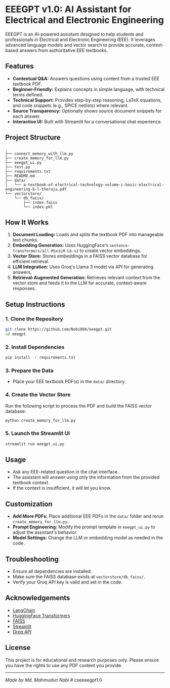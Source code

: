 # EEEGPT v1.0: AI Assistant for Electrical and Electronic Engineering

EEEGPT is an AI-powered assistant designed to help students and professionals in Electrical and Electronic Engineering (EEE). It leverages advanced language models and vector search to provide accurate, context-based answers from authoritative EEE textbooks.

## Features

- **Contextual Q&A:** Answers questions using content from a trusted EEE textbook PDF.
- **Beginner-Friendly:** Explains concepts in simple language, with technical terms defined.
- **Technical Support:** Provides step-by-step reasoning, LaTeX equations, and code snippets (e.g., SPICE netlists) where relevant.
- **Source Transparency:** Optionally shows source document snippets for each answer.
- **Interactive UI:** Built with Streamlit for a conversational chat experience.

## Project Structure

```
.
├── connect_memory_with_llm.py
├── create_memory_for_llm.py
├── eeegpt_ui.py
├── test.py
├── requirements.txt
├── README.md
├── data/
│   └── a-textbook-of-electrical-technology-volume-i-basic-electrical-engineering-b-l-theraja.pdf
└── vectorstore/
    └── db_faiss/
        ├── index.faiss
        └── index.pkl
```

## How It Works

1. **Document Loading:** Loads and splits the textbook PDF into manageable text chunks.
2. **Embedding Generation:** Uses HuggingFace's `sentence-transformers/all-MiniLM-L6-v2` to create vector embeddings.
3. **Vector Store:** Stores embeddings in a FAISS vector database for efficient retrieval.
4. **LLM Integration:** Uses Groq's Llama 3 model via API for generating answers.
5. **Retrieval-Augmented Generation:** Retrieves relevant context from the vector store and feeds it to the LLM for accurate, context-aware responses.

## Setup Instructions

### 1. Clone the Repository

```sh
git clone https://github.com/Nobi004/eeegpt.git
cd eeegpt
```

### 2. Install Dependencies

```sh
pip install -r requirements.txt
```

### 3. Prepare the Data

- Place your EEE textbook PDF(s) in the `data/` directory.

### 4. Create the Vector Store

Run the following script to process the PDF and build the FAISS vector database:

```sh
python create_memory_for_llm.py
```

### 5. Launch the Streamlit UI

```sh
streamlit run eeegpt_ui.py
```

## Usage

- Ask any EEE-related question in the chat interface.
- The assistant will answer using only the information from the provided textbook context.
- If the context is insufficient, it will let you know.

## Customization

- **Add More PDFs:** Place additional EEE PDFs in the `data/` folder and rerun `create_memory_for_llm.py`.
- **Prompt Engineering:** Modify the prompt template in `eeegpt_ui.py` to adjust the assistant's behavior.
- **Model Settings:** Change the LLM or embedding model as needed in the code.

## Troubleshooting

- Ensure all dependencies are installed.
- Make sure the FAISS database exists at `vectorstore/db_faiss/`.
- Verify your Groq API key is valid and set in the code.

## Acknowledgements

- [LangChain](https://github.com/langchain-ai/langchain)
- [HuggingFace Transformers](https://huggingface.co/)
- [FAISS](https://github.com/facebookresearch/faiss)
- [Streamlit](https://streamlit.io/)
- [Groq API](https://console.groq.com/)

## License

This project is for educational and research purposes only. Please ensure you have the rights to use any PDF content you provide.

---

*Made by Md. Mahmudun Nobi*
#   c s e e e e g p t 1 . 0  
 